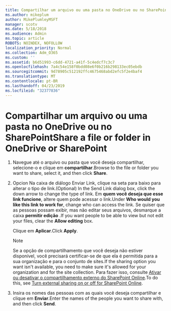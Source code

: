 ```yaml
---
title: Compartilhar um arquivo ou uma pasta no OneDrive ou no SharePoint
ms.author: mikeplum
author: MikePlumleyMSFT
manager: scotv
ms.date: 5/18/2018
ms.audience: Admin
ms.topic: article
ROBOTS: NOINDEX, NOFOLLOW
localization_priority: Normal
ms.collection: Adm_O365
ms.custom: ''
ms.assetid: b6d51993-c6dd-4721-a41f-5c4edcf7c3c7
ms.openlocfilehash: 7a4c54e158f0bdd08e6f0b216b298133ec05ebdb
ms.sourcegitcommit: 9d78905c512192ffc4675468abd2efc5f2e4baf4
ms.translationtype: MT
ms.contentlocale: pt-BR
ms.lasthandoff: 04/23/2019
ms.locfileid: "32377836"
---
```

# <a name="share-a-file-or-folder-in-onedrive-or-sharepoint"></a><span data-ttu-id="3133f-102">Compartilhar um arquivo ou uma pasta no OneDrive ou no SharePoint</span><span class="sxs-lookup"><span data-stu-id="3133f-102">Share a file or folder in OneDrive or SharePoint</span></span>

1. <span data-ttu-id="3133f-103">Navegue até o arquivo ou pasta que você deseja compartilhar, selecione-o e clique em **compartilhar**.</span><span class="sxs-lookup"><span data-stu-id="3133f-103">Browse to the file or folder you want to share, select it, and then click **Share**.</span></span>
    
2. <span data-ttu-id="3133f-104">Opcion Na caixa de diálogo Enviar Link, clique na seta para baixo para alterar o tipo de link.</span><span class="sxs-lookup"><span data-stu-id="3133f-104">(Optional) In the Send Link dialog box, click the down arrow to change the type of link.</span></span> <span data-ttu-id="3133f-105">Em **quem você deseja que esse link funcione**, altere quem pode acessar o link.</span><span class="sxs-lookup"><span data-stu-id="3133f-105">Under **Who would you like this link to work for**, change who can access the link.</span></span> <span data-ttu-id="3133f-106">Se quiser que as pessoas possam exibir, mas não editar seus arquivos, desmarque a caixa **permitir edição** .</span><span class="sxs-lookup"><span data-stu-id="3133f-106">If you want people to be able to view but not edit your files, clear the **Allow editing** box.</span></span> 
    
    <span data-ttu-id="3133f-107">Clique em **Aplicar**.</span><span class="sxs-lookup"><span data-stu-id="3133f-107">Click **Apply**.</span></span>
    
    > [!NOTE]
    > <span data-ttu-id="3133f-108">Se a opção de compartilhamento que você deseja não estiver disponível, você precisará certificar-se de que ela é permitida para a sua organização e para o conjunto de sites.</span><span class="sxs-lookup"><span data-stu-id="3133f-108">If the sharing option you want isn't available, you need to make sure it's allowed for your organization and for the site collection.</span></span> <span data-ttu-id="3133f-109">Para fazer isso, consulte [Ativar ou desativar o compartilhamento externo do SharePoint Online](https://go.microsoft.com/fwlink/?linkid=866426).</span><span class="sxs-lookup"><span data-stu-id="3133f-109">To do this, see [Turn external sharing on or off for SharePoint Online](https://go.microsoft.com/fwlink/?linkid=866426).</span></span> 
  
3. <span data-ttu-id="3133f-110">Insira os nomes das pessoas com as quais você deseja compartilhar e clique em **Enviar**.</span><span class="sxs-lookup"><span data-stu-id="3133f-110">Enter the names of the people you want to share with, and then click **Send**.</span></span>
    


